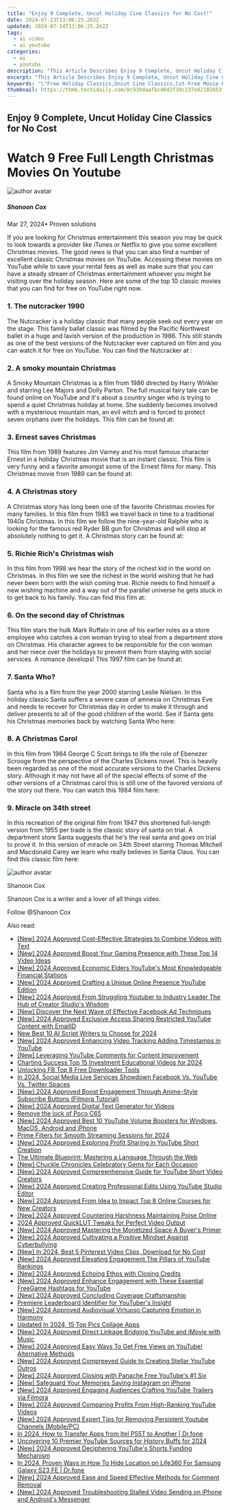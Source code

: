 ```yaml
---
title: "Enjoy 9 Complete, Uncut Holiday Cine Classics for No Cost!"
date: 2024-07-13T13:06:25.262Z
updated: 2024-07-14T13:06:25.262Z
tags:
  - ai video
  - ai youtube
categories:
  - ai
  - youtube
description: "This Article Describes Enjoy 9 Complete, Uncut Holiday Cine Classics for No Cost!"
excerpt: "This Article Describes Enjoy 9 Complete, Uncut Holiday Cine Classics for No Cost!"
keywords: "\"Free Holiday Classics,Uncut Cine Classics,Cut-Free Movie Rentals,Classic Films No Cost,Holiday Film Collection,Premium Movie Deals,Costless Classic Movies\""
thumbnail: https://thmb.techidaily.com/8c939daafbcd042f39c237e82182653fc156f3f064bef6cc6988deae36a1c0c9.jpg
---
```


## Enjoy 9 Complete, Uncut Holiday Cine Classics for No Cost

# Watch 9 Free Full Length Christmas Movies On Youtube

![author avatar](https://images.wondershare.com/filmora/article-images/shannon-cox.jpg)

##### Shanoon Cox

 Mar 27, 2024• Proven solutions

If you are looking for Christmas entertainment this season you may be quick to look towards a provider like iTunes or Netflix to give you some excellent Christmas movies. The good news is that you can also find a number of excellent classic Christmas movies on YouTube. Accessing these movies on YouTube while to save your rental fees as well as make sure that you can have a steady stream of Christmas entertainment whoever you might be visiting over the holiday season. Here are some of the top 10 classic movies that you can find for free on YouTube right now.

### 1. The nutcracker 1990

The Nutcracker is a holiday classic that many people seek out every year on the stage. This family ballet classic was filmed by the Pacific Northwest ballet in a huge and lavish version of the production in 1986\. This still stands as one of the best versions of the Nutcracker ever captured on film and you can watch it for free on YouTube. You can find the Nutcracker at :

### 2. A smoky mountain Christmas

A Smoky Mountain Christmas is a film from 1986 directed by Harry Winkler and starring Lee Majors and Dolly Parton. The full musical fairy tale can be found online on YouTube and it's about a country singer who is trying to spend a quiet Christmas holiday at home. She suddenly becomes involved with a mysterious mountain man, an evil witch and is forced to protect seven orphans over the holidays. This film can be found at:

### 3. Ernest saves Christmas

This film from 1989 features Jim Varney and his most famous character Ernest in a holiday Christmas movie that is an instant classic. This film is very funny and a favorite amongst some of the Ernest films for many. This Christmas movie from 1989 can be found at:

### 4. A Christmas story

A Christmas story has long been one of the favorite Christmas movies for many families. In this film from 1983 we travel back in time to a traditional 1940s Christmas. In this film we follow the nine-year-old Ralphie who is looking for the famous red Ryder BB gun for Christmas and will stop at absolutely nothing to get it. A Christmas story can be found at:

### 5. Richie Rich's Christmas wish

In this film from 1998 we hear the story of the richest kid in the world on Christmas. In this film we see the richest in the world wishing that he had never been born with the wish coming true. Richie needs to find himself a new wishing machine and a way out of the parallel universe he gets stuck in to get back to his family. You can find this film at:

### 6. On the second day of Christmas

This film stars the hulk Mark Ruffalo in one of his earlier roles as a store employee who catches a con woman trying to steal from a department store on Christmas. His character agrees to be responsible for the con woman and her niece over the holidays to prevent them from staying with social services. A romance develops! This 1997 film can be found at:

### 7. Santa Who?

Santa who is a film from the year 2000 starring Leslie Nielsen. In this holiday classic Santa suffers a severe case of amnesia on Christmas Eve and needs to recover for Christmas day in order to make it through and deliver presents to all of the good children of the world. See if Santa gets his Christmas memories back by watching Santa Who here:

### 8. A Christmas Carol

In this film from 1984 George C Scott brings to life the role of Ebenezer Scrooge from the perspective of the Charles Dickens novel. This is heavily been regarded as one of the most accurate versions to the Charles Dickens story. Although it may not have all of the special effects of some of the other versions of a Christmas carol this is still one of the favored versions of the story out there. You can watch this 1984 film here:

### 9. Miracle on 34th street

In this recreation of the original film from 1947 this shortened full-length version from 1955 per trade is the classic story of santa on trial. A department store Santa suggests that he's the real santa and goes on trial to prove it. In this version of miracle on 34th Street starring Thomas Mitchell and Macdonald Carey we learn who really believes in Santa Claus. You can find this classic film here:

![author avatar](https://images.wondershare.com/filmora/article-images/shannon-cox.jpg)

Shanoon Cox

Shanoon Cox is a writer and a lover of all things video.

Follow @Shanoon Cox


<ins class="adsbygoogle"
     style="display:block"
     data-ad-format="autorelaxed"
     data-ad-client="ca-pub-7571918770474297"
     data-ad-slot="1223367746"></ins>



<ins class="adsbygoogle"
     style="display:block"
     data-ad-client="ca-pub-7571918770474297"
     data-ad-slot="8358498916"
     data-ad-format="auto"
     data-full-width-responsive="true"></ins>



<span class="atpl-alsoreadstyle">Also read:</span>
<div><ul>
<li><a href="https://youtube-sure.techidaily.com/024-approved-cost-effective-strategies-to-combine-videos-with-text/"><u>[New] 2024 Approved  Cost-Effective Strategies to Combine Videos with Text</u></a></li>
<li><a href="https://youtube-sure.techidaily.com/024-approved-boost-your-gaming-presence-with-these-top-14-video-ideas/"><u>[New] 2024 Approved  Boost Your Gaming Presence with These Top 14 Video Ideas</u></a></li>
<li><a href="https://youtube-sure.techidaily.com/024-approved-economic-elders-youtubes-most-knowledgeable-financial-stations/"><u>[New] 2024 Approved  Economic Elders  YouTube's Most Knowledgeable Financial Stations</u></a></li>
<li><a href="https://youtube-sure.techidaily.com/024-approved-crafting-a-unique-online-presence-youtube-edition/"><u>[New] 2024 Approved  Crafting a Unique Online Presence  YouTube Edition</u></a></li>
<li><a href="https://youtube-sure.techidaily.com/024-approved-from-struggling-youtuber-to-industry-leader-the-hub-of-creator-studios-wisdom/"><u>[New] 2024 Approved  From Struggling Youtuber to Industry Leader  The Hub of Creator Studio's Wisdom</u></a></li>
<li><a href="https://facebook-videos.techidaily.com/new-discover-the-next-wave-of-effective-facebook-ad-techniques/"><u>[New] Discover the Next Wave of Effective Facebook Ad Techniques</u></a></li>
<li><a href="https://youtube-sure.techidaily.com/024-approved-exclusive-access-sharing-restricted-youtube-content-with-emailid/"><u>[New] 2024 Approved  Exclusive Access  Sharing Restricted YouTube Content with EmailID</u></a></li>
<li><a href="https://ai-voice-clone.techidaily.com/new-best-10-ai-script-writers-to-choose-for-2024/"><u>New Best 10 AI Script Writers to Choose for 2024</u></a></li>
<li><a href="https://youtube-sure.techidaily.com/024-approved-enhancing-video-tracking-adding-timestamps-in-youtube/"><u>[New] 2024 Approved  Enhancing Video Tracking  Adding Timestamps in YouTube</u></a></li>
<li><a href="https://extra-support.techidaily.com/new-leveraging-youtube-comments-for-content-improvement/"><u>[New] Leveraging YouTube Comments for Content Improvement</u></a></li>
<li><a href="https://youtube-clips.techidaily.com/charting-success-top-15-investment-educational-videos-for-2024/"><u>Charting Success  Top 15 Investment Educational Videos for 2024</u></a></li>
<li><a href="https://facebook-videos.techidaily.com/unlocking-fb-top-8-free-downloader-tools/"><u>Unlocking FB  Top 8 Free Downloader Tools</u></a></li>
<li><a href="https://youtube-stream.techidaily.com/in-2024-social-media-live-services-showdown-facebook-vs-youtube-vs-twitter-spaces/"><u>In 2024, Social Media Live Services Showdown  Facebook Vs. YouTube Vs. Twitter Spaces</u></a></li>
<li><a href="https://youtube-sure.techidaily.com/024-approved-boost-engagement-through-anime-style-subscribe-buttons-filmora-tutorial/"><u>[New] 2024 Approved  Boost Engagement Through Anime-Style Subscribe Buttons (Filmora Tutorial)</u></a></li>
<li><a href="https://youtube-sure.techidaily.com/024-approved-digital-text-generator-for-videos/"><u>[New] 2024 Approved  Digital Text Generator for Videos</u></a></li>
<li><a href="https://techidaily.com/remove-the-lock-of-poco-c65-by-drfone-android-unlock-android-unlock/"><u>Remove the lock of Poco C65</u></a></li>
<li><a href="https://youtube-sure.techidaily.com/024-approved-best-10-youtube-volume-boosters-for-windows-macos-android-and-iphone/"><u>[New] 2024 Approved  Best 10 YouTube Volume Boosters for Windows, MacOS, Android and iPhone</u></a></li>
<li><a href="https://extra-support.techidaily.com/prime-filters-for-smooth-streaming-sessions-for-2024/"><u>Prime Filters for Smooth Streaming Sessions for 2024</u></a></li>
<li><a href="https://youtube-sure.techidaily.com/024-approved-exploring-profit-sharing-in-youtube-short-creation/"><u>[New] 2024 Approved  Exploring Profit Sharing in YouTube Short Creation</u></a></li>
<li><a href="https://mondly-stories.techidaily.com/the-ultimate-blueprint-mastering-a-language-through-the-web/"><u>The Ultimate Blueprint: Mastering a Language Through the Web</u></a></li>
<li><a href="https://extra-lessons.techidaily.com/new-chuckle-chronicles-celebratory-gems-for-each-occasion/"><u>[New] Chuckle Chronicles  Celebratory Gems for Each Occasion</u></a></li>
<li><a href="https://youtube-sure.techidaily.com/024-approved-compreenhensive-guide-for-youtube-short-video-creators/"><u>[New] 2024 Approved  Compreenhensive Guide for YouTube Short Video Creators</u></a></li>
<li><a href="https://youtube-sure.techidaily.com/024-approved-creating-professional-edits-using-youtube-studio-editor/"><u>[New] 2024 Approved  Creating Professional Edits Using YouTube Studio Editor</u></a></li>
<li><a href="https://youtube-sure.techidaily.com/024-approved-from-idea-to-impact-top-8-online-courses-for-new-creators/"><u>[New] 2024 Approved  From Idea to Impact  Top 8 Online Courses for New Creators</u></a></li>
<li><a href="https://youtube-sure.techidaily.com/024-approved-countering-harshness-maintaining-poise-online/"><u>[New] 2024 Approved  Countering Harshness  Maintaining Poise Online</u></a></li>
<li><a href="https://extra-skills.techidaily.com/2024-approved-quicklut-tweaks-for-perfect-video-output/"><u>2024 Approved  QuickLUT Tweaks for Perfect Video Output</u></a></li>
<li><a href="https://youtube-webster.techidaily.com/024-approved-mastering-the-monetized-space-a-buyers-primer/"><u>[New] 2024 Approved  Mastering the Monetized Space  A Buyer's Primer</u></a></li>
<li><a href="https://youtube-sure.techidaily.com/024-approved-cultivating-a-positive-mindset-against-cyberbullying/"><u>[New] 2024 Approved  Cultivating a Positive Mindset Against Cyberbullying</u></a></li>
<li><a href="https://fox-blue.techidaily.com/new-in-2024-best-5-pinterest-video-clips-download-for-no-cost/"><u>[New] In 2024, Best 5 Pinterest Video Clips, Download for No Cost</u></a></li>
<li><a href="https://youtube-sure.techidaily.com/024-approved-elevating-engagement-the-pillars-of-youtube-rankings/"><u>[New] 2024 Approved  Elevating Engagement  The Pillars of YouTube Rankings</u></a></li>
<li><a href="https://youtube-sure.techidaily.com/024-approved-echoing-ethos-with-closing-credits/"><u>[New] 2024 Approved  Echoing Ethos with Closing Credits</u></a></li>
<li><a href="https://youtube-sure.techidaily.com/024-approved-enhance-engagement-with-these-essential-freegame-hashtags-for-youtube/"><u>[New] 2024 Approved  Enhance Engagement with These Essential FreeGame Hashtags for YouTube</u></a></li>
<li><a href="https://youtube-sure.techidaily.com/024-approved-concluding-coverage-craftsmanship/"><u>[New] 2024 Approved  Concluding Coverage Craftsmanship</u></a></li>
<li><a href="https://youtube-video-recordings.techidaily.com/premiere-leaderboard-identifier-for-youtubers-insight/"><u>Premiere Leaderboard Identifier for YouTuber's Insight</u></a></li>
<li><a href="https://youtube-sure.techidaily.com/024-approved-audiovisual-virtuoso-capturing-emotion-in-harmony/"><u>[New] 2024 Approved  Audiovisual Virtuoso  Capturing Emotion in Harmony</u></a></li>
<li><a href="https://animation-videos.techidaily.com/updated-in-2024-15-top-pics-collage-apps/"><u>Updated In 2024, 15 Top Pics Collage Apps</u></a></li>
<li><a href="https://youtube-sure.techidaily.com/024-approved-direct-linkage-bridging-youtube-and-imovie-with-music/"><u>[New] 2024 Approved  Direct Linkage  Bridging YouTube and iMovie with Music</u></a></li>
<li><a href="https://youtube-sure.techidaily.com/024-approved-easy-ways-to-get-free-views-on-youtube-alternative-methods/"><u>[New] 2024 Approved  Easy Ways To Get Free Views on YouTube! Alternative Methods</u></a></li>
<li><a href="https://youtube-sure.techidaily.com/024-approved-compreeved-guide-to-creating-stellar-youtube-outros/"><u>[New] 2024 Approved  Compreeved Guide to Creating Stellar YouTube Outros</u></a></li>
<li><a href="https://youtube-sure.techidaily.com/024-approved-closing-with-panache-free-youtubes-1-six/"><u>[New] 2024 Approved  Closing with Panache  Free YouTube's #1 Six</u></a></li>
<li><a href="https://instagram-video-files.techidaily.com/new-safeguard-your-memories-saving-instagram-on-iphone/"><u>[New] Safeguard Your Memories  Saving Instagram on iPhone</u></a></li>
<li><a href="https://youtube-sure.techidaily.com/024-approved-engaging-audiences-crafting-youtube-trailers-via-filmora/"><u>[New] 2024 Approved  Engaging Audiences  Crafting YouTube Trailers via Filmora</u></a></li>
<li><a href="https://youtube-sure.techidaily.com/024-approved-comparing-profits-from-high-ranking-youtube-videos/"><u>[New] 2024 Approved  Comparing Profits From High-Ranking YouTube Videos</u></a></li>
<li><a href="https://youtube-sure.techidaily.com/024-approved-expert-tips-for-removing-persistent-youtube-channels-mobilepc/"><u>[New] 2024 Approved  Expert Tips for Removing Persistent Youtube Channels (Mobile/PC)</u></a></li>
<li><a href="https://android-transfer.techidaily.com/in-2024-how-to-transfer-apps-from-itel-p55t-to-another-drfone-by-drfone-transfer-from-android-transfer-from-android/"><u>In 2024, How to Transfer Apps from Itel P55T to Another | Dr.fone</u></a></li>
<li><a href="https://facebook-video-footage.techidaily.com/uncovering-10-premier-youtube-sources-for-history-buffs-for-2024/"><u>Uncovering 10 Premier YouTube Sources for History Buffs for 2024</u></a></li>
<li><a href="https://youtube-sure.techidaily.com/024-approved-deciphering-youtubes-shorts-funding-mechanism/"><u>[New] 2024 Approved  Deciphering YouTube's Shorts Funding Mechanism</u></a></li>
<li><a href="https://location-social.techidaily.com/in-2024-proven-ways-in-how-to-hide-location-on-life360-for-samsung-galaxy-s23-fe-drfone-by-drfone-virtual-android/"><u>In 2024, Proven Ways in How To Hide Location on Life360 For Samsung Galaxy S23 FE | Dr.fone</u></a></li>
<li><a href="https://youtube-sure.techidaily.com/024-approved-ease-and-speed-effective-methods-for-comment-removal/"><u>[New] 2024 Approved  Ease and Speed  Effective Methods for Comment Removal</u></a></li>
<li><a href="https://facebook-video-content.techidaily.com/new-2024-approved-troubleshooting-stalled-video-sending-on-iphone-and-androids-messenger/"><u>[New] 2024 Approved  Troubleshooting Stalled Video Sending on iPhone and Android's Messenger</u></a></li>
</ul></div>
